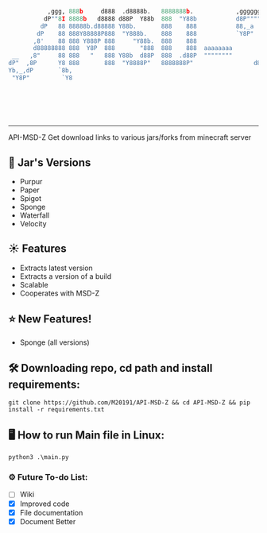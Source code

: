 ```python           
           ,ggg, 888b     d888  .d8888b.   8888888b.            ,gggggggg,      
          dP""8I 8888b   d8888 d88P  Y88b  888  "Y88b           d8P""""""Y8b, 
         dP   88 88888b.d88888 Y88b.       888    888           88,_a     `8b 
        dP    88 888Y88888P888  "Y888b.    888    888           `Y8P"      88 
       ,8'    88 888 Y888P 888     "Y88b.  888    888                      88     
       d88888888 888  Y8P  888       "888  888    888  aaaaaaaa           d8'        
 __   ,8"     88 888   "   888 Y88b  d88P  888  .d88P  """"""""        _,d8'      
dP"  ,8P      Y8 888       888  "Y8888P"   8888888P"                 d8888ba,     
Yb,_,dP       `8b,                                                       "Y88b,   
 "Y8P"         `Y8                                                         ,d8888  
                                                                         d8'    88
                                                                        d8'    ,88
                                                                        88     d8'
                                                                        Y8,_ _,8P 
                                                                         "Y888P"
```
   
---
   
API-MSD-Z Get download links to various jars/forks from minecraft server

## 🌿 Jar's Versions

* Purpur  
* Paper 
* Spigot
* Sponge
* Waterfall
* Velocity


## ☀ Features
* Extracts latest version
* Extracts a version of a build
* Scalable
* Cooperates with MSD-Z 

## ⭐ New Features!
* Sponge (all versions)

## 🛠 Downloading repo, cd path and install requirements:
```console
git clone https://github.com/M20191/API-MSD-Z && cd API-MSD-Z && pip install -r requirements.txt
```

## 🖥 How to run Main file in Linux:
```console
python3 .\main.py
```

### ⚙ Future To-do List:
- [ ] Wiki 
- [x] Improved code
- [x] File documentation
- [x] Document Better
